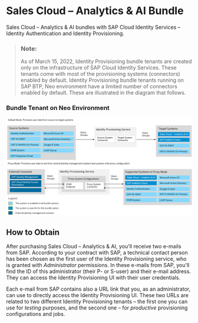<!-- loio53fab8109e3d430db60df2efc06e8d86 -->

# Sales Cloud – Analytics & AI Bundle

Sales Cloud – Analytics & AI bundles with SAP Cloud Identity Services – Identity Authentication and Identity Provisioning.



> ### Note:  
> As of March 15, 2022, Identity Provisioning bundle tenants are created only on the infrastructure of SAP Cloud Identity Services. These tenants come with most of the provisioning systems \(connectors\) enabled by default. Identity Provisioning bundle tenants running on SAP BTP, Neo environment have a limited number of connectors enabled by default. These are illustrated in the diagram that follows.



### Bundle Tenant on Neo Environment

![](images/IPS_Sales_Bundle_9d8ce7b.png)



<a name="loio53fab8109e3d430db60df2efc06e8d86__section_oy5_2fb_jlb"/>

## How to Obtain

After purchasing Sales Cloud – Analytics & AI, you'll receive two e-mails from SAP. According to your contract with SAP, a technical contact person has been chosen as the first user of the Identity Provisioning service, who is granted with *Administrator* permissions. In these e-mails from SAP, you'll find the ID of this administrator \(their P- or S-user\) and their e-mail address. They can access the Identity Provisioning UI with their user credentials.

Each e-mail from SAP contains also a URL link that you, as an administrator, can use to directly access the Identity Provisioning UI. These two URLs are related to two different Identity Provisioning tenants – the first one you can use for *testing* purposes, and the second one – for *productive* provisioning configurations and jobs.

